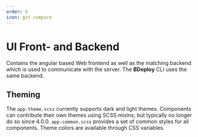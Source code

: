 ```yaml
---
order: 5
icon: git-compare
---
```

# UI Front- and Backend

Contains the angular based Web frontend as well as the matching backend which is used to communicate with the server. The **BDeploy** CLI uses the same backend.

## Theming

The `app-theme.scss` currently supports dark and light themes. Components can contribute their own themes using SCSS mixins, but typically no longer do so since 4.0.0. `app-common.scss` provides a set of common styles for all components. Theme colors are available through CSS variables.
